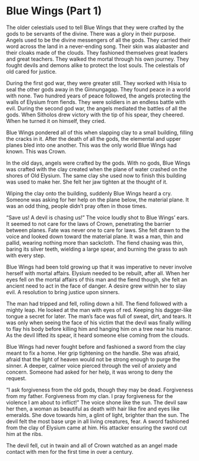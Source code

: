 # Blue Wings (Part 1)

The older celestials used to tell Blue Wings that they were crafted by the gods to be servants of the divine. There was a glory in their purpose. Angels used to be the divine messengers of all the gods. They carried their word across the land in a never-ending song. Their skin was alabaster and their cloaks made of the clouds. They fashioned themselves great leaders and great teachers. They walked the mortal through his own journey. They fought devils and demons alike to protect the lost souls. The celestials of old cared for justice.

During the first god war, they were greater still. They worked with Hisia to seal the other gods away in the Ginnungagap. They found peace in a world with none. Two hundred years of peace followed, the angels protecting the walls of Elysium from fiends. They were soldiers in an endless battle with evil. During the second god war, the angels mediated the battles of all the gods. When Sitholos drew victory with the tip of his spear, they cheered. When he turned it on himself, they cried.

Blue Wings pondered all of this when slapping clay to a small building, filling the cracks in it. After the death of all the gods, the elemental and upper planes bled into one another. This was the only world Blue Wings had known. This was Crown.

In the old days, angels were crafted by the gods. With no gods, Blue Wings was crafted with the clay created when the plane of water crashed on the shores of Old Elysium. The same clay she used now to finish this building was used to make her. She felt her jaw tighten at the thought of it.

Wiping the clay onto the building, suddenly Blue Wings heard a cry. Someone was asking for her help on the plane below, the material plane. It was an odd thing, people didn’t pray often in those times.

“Save us! A devil is chasing us!” The voice loudly shot to Blue Wings’ ears. It seemed to not care for the laws of Crown, penetrating the barrier between planes. Fate was never one to care for laws. She felt drawn to the voice and looked down toward the material plane. It was a man, thin and pallid, wearing nothing more than sackcloth. The fiend chasing was thin, baring its silver teeth, wielding a large spear, and burning the grass to ash with every step.

Blue Wings had been told growing up that it was imperative to never involve herself with mortal affairs. Elysium needed to be rebuilt, after all. When her eyes fell on the mortal affairs of this man and the fiend though, she felt an ancient need to act in the face of danger. A desire grew within her to slay evil. A resolution to bring justice upon sinners.

The man had tripped and fell, rolling down a hill. The fiend followed with a mighty leap. He looked at the man with eyes of red. Keeping his dagger-like tongue a secret for later. The man’s face was full of sweat, dirt, and tears. It was only when seeing the face of his victim that the devil was finally willing to flay his body before killing him and hanging him on a tree near his manor. As the devil lifted its spear, it heard someone else coming from the clouds.

Blue Wings had never fought before and fashioned a sword from the clay meant to fix a home. Her grip tightening on the handle. She was afraid, afraid that the light of heaven would not be strong enough to purge the sinner. A deeper, calmer voice pierced through the veil of anxiety and concern. Someone had asked for her help, it was wrong to deny the request.

“I ask forgiveness from the old gods, though they may be dead. Forgiveness from my father. Forgiveness from my clan. I pray forgiveness for the violence I am about to inflict!” The voice shone like the sun. The devil saw her then, a woman as beautiful as death with hair like fire and eyes like emeralds. She dove towards him, a glint of light, brighter than the sun. The devil felt the most base urge in all living creatures, fear. A sword fashioned from the clay of Elysium came at him. His attacker ensuring the sword cut him at the ribs.

The devil fell, cut in twain and all of Crown watched as an angel made contact with men for the first time in over a century.
